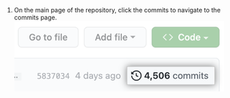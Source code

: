 1. On the main page of the repository, click the commits to navigate to the commits page. ![Screenshot of the repository main page with the commits emphasized](/assets/images/help/commits/commits-page.png) 
